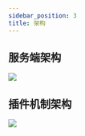 ```yaml
---
sidebar_position: 3
title: 架构
---
```


## 服务端架构

![](/img/architecture/backend.excalidraw.svg)

## 插件机制架构

![](/img/architecture/plugin.excalidraw.svg)
